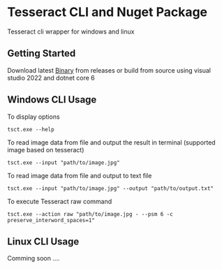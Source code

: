 # Tesseract CLI and Nuget Package
Tesseract cli wrapper for windows and linux

## Getting Started

Download latest [Binary](https://github.com/balbarak/tesseract/releases/download/v1.0.0/tsct.exe) from releases or build from source using visual studio 2022 and dotnet core 6

## Windows CLI Usage

To display options

    tsct.exe --help 

To read image data from file and output the result in terminal (supported image based on tesseract)

    tsct.exe --input "path/to/image.jpg"

To read image data from file and output to text file

    tsct.exe --input "path/to/image.jpg" --output "path/to/output.txt"

To execute Tesseract raw command

    tsct.exe --action raw "path/to/image.jpg - --psm 6 -c preserve_interword_spaces=1"


## Linux CLI Usage

Comming soon ....